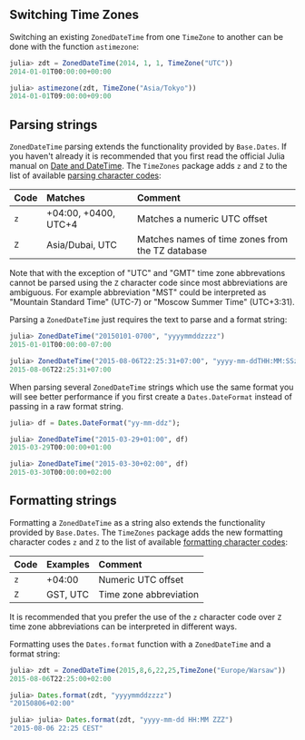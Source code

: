 ## Switching Time Zones

Switching an existing `ZonedDateTime` from one `TimeZone` to another can be done with the function `astimezone`:

```julia
julia> zdt = ZonedDateTime(2014, 1, 1, TimeZone("UTC"))
2014-01-01T00:00:00+00:00

julia> astimezone(zdt, TimeZone("Asia/Tokyo"))
2014-01-01T09:00:00+09:00
```

## Parsing strings

`ZonedDateTime` parsing extends the functionality provided by `Base.Dates`. If you haven't already it is recommended that you first read the official Julia manual on [Date and DateTime](http://julia.readthedocs.io/en/latest/manual/dates/#constructors). The `TimeZones` package adds `z` and `Z` to the list of available [parsing character codes](http://julia.readthedocs.io/en/latest/stdlib/dates/#man-date-parsing):

| Code | Matches              | Comment                                          |
|:-----|:---------------------|:-------------------------------------------------|
| `z`  | +04:00, +0400, UTC+4 | Matches a numeric UTC offset                     |
| `Z`  | Asia/Dubai, UTC      | Matches names of time zones from the TZ database |

Note that with the exception of "UTC" and "GMT" time zone abbrevations cannot be parsed using the `Z` character code since most abbreviations are ambiguous. For example abbreviation "MST" could be interpreted as "Mountain Standard Time" (UTC-7) or "Moscow Summer Time" (UTC+3:31).

Parsing a `ZonedDateTime` just requires the text to parse and a format string:

```julia
julia> ZonedDateTime("20150101-0700", "yyyymmddzzzz")
2015-01-01T00:00:00-07:00

julia> ZonedDateTime("2015-08-06T22:25:31+07:00", "yyyy-mm-ddTHH:MM:SSzzzz")
2015-08-06T22:25:31+07:00
```

When parsing several `ZonedDateTime` strings which use the same format you will see better performance if you first create a `Dates.DateFormat` instead of passing in a raw format string.

```julia
julia> df = Dates.DateFormat("yy-mm-ddz");

julia> ZonedDateTime("2015-03-29+01:00", df)
2015-03-29T00:00:00+01:00

julia> ZonedDateTime("2015-03-30+02:00", df)
2015-03-30T00:00:00+02:00
```

## Formatting strings

Formatting a `ZonedDateTime` as a string also extends the functionality provided by `Base.Dates`. The `TimeZones` package adds the new formatting character codes `z` and `Z` to the list of available [formatting character codes](http://julia.readthedocs.io/en/latest/stdlib/dates/#man-date-formatting):

| Code | Examples             | Comment                                          |
|:-----|:---------------------|:-------------------------------------------------|
| `z`  | +04:00               | Numeric UTC offset                               |
| `Z`  | GST, UTC             | Time zone abbreviation                           |

It is recommended that you prefer the use of the `z` character code over `Z` time zone abbreviations can be interpreted in different ways.

Formatting uses the `Dates.format` function with a `ZonedDateTime` and a format string:

```julia
julia> zdt = ZonedDateTime(2015,8,6,22,25,TimeZone("Europe/Warsaw"))
2015-08-06T22:25:00+02:00

julia> Dates.format(zdt, "yyyymmddzzzz")
"20150806+02:00"

julia> julia> Dates.format(zdt, "yyyy-mm-dd HH:MM ZZZ")
"2015-08-06 22:25 CEST"
```
